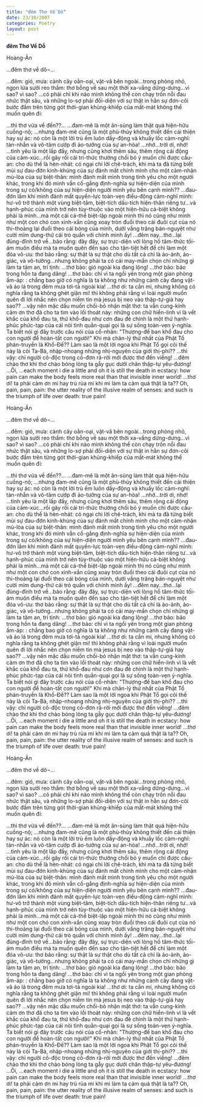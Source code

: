 ```yaml
---
title: "đêm Thơ Về Dỗ"
date: 23/10/2007
categories: Poetry
layout: post
---
```


**đêm Thơ Về Dỗ**

Hoàng-Ân

...đêm thơ về dô¬...

...đêm: gió, mưa: cành cây oằn-oại, vật-vã bên ngoài...trong phòng nhỏ, ngọn lửa sưởi reo thầm: thơ bỗng về sau một thời xa-vắng dửng-dưng...vì sao? vì sao? ...có phải chỉ khi nào mình không thể còn chạy trốn nỗi đau nhức thật sâu, và những lo-sợ phải đối-diện với sự thật in hằn sự đơn-côi bước đầm trên từng gót thời-gian khủng-khiếp của mất-mát không thể muốn quên đi:

...thì thơ vừa về đến??...
...đam-mê là một ân-sủng làm thật quá hiện-hữu cuồng-nộ;
...nhưng đam-mê cũng là một phù-thủy không thiết đến cái thiện hay sự ác: nó còn là một lời trù ếm luôn dấy-động và khuấy lốc cảm-nghĩ: tàn-nhẫn và vô-tâm cướp đi ảo-tưởng của sự an-hòa!
...nhớ...trời ơi, nhớ!
...tình yêu là một lấp đầy, nhưng cũng khơi thêm sâu, thêm rộng cái động của cảm-xúc...rồi gây rối cái tri-thức thường chối bỏ ý muốn chỉ được cầu-an: cho dù thế là hèn-nhát: có ngại chi lời chê-trách, khi mà ta đã từng biết mùi sự đau-đớn kinh-khủng của sự đánh mất chính mình cho một cảm-nhận mù-lòa của sự biệt-thân: mình đánh mất mình trong tình yêu cho một người khác, trong khi đó mình vẫn cố-gắng định-nghĩa sự hiện-diện của mình trong sự có/không của sự hiện-diện người mình yêu bên cạnh mình??
...đau-đớn lắm khi mình đánh mất quyền-lực toàn-vẹn điều-động cảm-nghĩ mình:  hư-vô trở thành một vùng biệt-tăm, biệt-tích dấu-tích hiện-thân riêng tư...và hạnh-phúc của mình trở nên tùy-thuộc vào một hiện-hữu cá-biệt không phải là mình...mà một cái cá-thể biệt-lập ngoài mình thì nó cũng như mình như một con chó con xinh-xắn cũng xoay tròn đuổi theo cái đuôi cụt của nó thi-thoảng lại đuổi theo cái bóng của mình, dưới vầng trăng bán-nguyệt như cười mỉm dung-thứ cái trò quẩn với chính mình ấy!
...đêm nay...thơ...lại đủng-đỉnh trở về...bảo rằng: đây đây, sự trực-diện với lòng hồ tâm-thức tối-ám muôn điều mà ta muốn quên đến sao cho tận-tiệt hết để chỉ làm một đóa vô-ưu: thơ bảo rằng: sự thật là sự thật cho dù tất cả chỉ là ảo-ảnh, ảo-giác, và vô-tưởng...nhưng không phải ta có cái may-mắn chọn chỉ những gì làm ta tâm an, trí tịnh:
...thơ bảo: gió ngoài kia đang lộng!
...thơ bảo: bão trong hồn ta đang dâng!
...thơ bảo: chỉ vì ta ngồi yên trong một gian phòng ấm-áp:
: chẳng bao giờ có nghĩa là ta không như những cành cây đang vật-vã áo lá trong đêm mưa tơi-tả ngoài kia!
...thơ ơi: ta cần mi,
nhưng không có nghĩa rằng ta không ghét giận mi!
thì không phải rằng vì loài người muốn quên đi lời nhắc nên chọn niềm tin mà jesus bị neo vào thập-tự-giá hay sao??
...vậy nên mặc dầu muốn chối-bỏ nhận mặt thơ: ta vẫn cung-kính cảm ơn thơ đã cho ta tìm vào lối thoát này: những con chữ hiển-linh vì là vết khắc của khổ đau ta, thứ khổ-đau như cơn đau đẻ chính là một thứ hạnh-phúc phức-tạp của cái nòi tình quằn-quại gọi là sự sống toàn-vẹn ý-nghĩa.  Ta biết nói gì đây trước câu nói của cổ-nhân: "Thượng-đế ban khổ đau cho con người để hoàn-tất con người!"  Khi mà chân-lý thứ nhất của Phật Tổ phán-truyền là Khổ-Đế??  Làm sao là một lời ngoa khi Phật Tổ gọi cõi thế này là cõi Ta-Bà, nhập-nhoạng những nhị-nguyên của giới thị-phi??
...thì vậy: chỉ người cô-độc trong cô-đơn rã-rời mới được thơ đến viếng!
...đêm chào thơ khi thơ chào bóng lòng ta gẫy gục dưới chân thập-tự yêu-đương!
...Ôi,
...each moment i die a little and oh it is still the death in ecstacy: how pain can make the body feels more real than that invisible inner world!
...thơ ơi! ta phải cảm ơn mi hay trù rủa mi khi mi làm ta cảm quá thật là ta??  Oh, pain, pain, pain: the utter reality of the illusive realm of senses: and such is the triumph of life over death: true pain!

Hoàng-Ân

...đêm thơ về dô¬...

...đêm: gió, mưa: cành cây oằn-oại, vật-vã bên ngoài...trong phòng nhỏ, ngọn lửa sưởi reo thầm: thơ bỗng về sau một thời xa-vắng dửng-dưng...vì sao? vì sao? ...có phải chỉ khi nào mình không thể còn chạy trốn nỗi đau nhức thật sâu, và những lo-sợ phải đối-diện với sự thật in hằn sự đơn-côi bước đầm trên từng gót thời-gian khủng-khiếp của mất-mát không thể muốn quên đi:

...thì thơ vừa về đến??...
...đam-mê là một ân-sủng làm thật quá hiện-hữu cuồng-nộ;
...nhưng đam-mê cũng là một phù-thủy không thiết đến cái thiện hay sự ác: nó còn là một lời trù ếm luôn dấy-động và khuấy lốc cảm-nghĩ: tàn-nhẫn và vô-tâm cướp đi ảo-tưởng của sự an-hòa!
...nhớ...trời ơi, nhớ!
...tình yêu là một lấp đầy, nhưng cũng khơi thêm sâu, thêm rộng cái động của cảm-xúc...rồi gây rối cái tri-thức thường chối bỏ ý muốn chỉ được cầu-an: cho dù thế là hèn-nhát: có ngại chi lời chê-trách, khi mà ta đã từng biết mùi sự đau-đớn kinh-khủng của sự đánh mất chính mình cho một cảm-nhận mù-lòa của sự biệt-thân: mình đánh mất mình trong tình yêu cho một người khác, trong khi đó mình vẫn cố-gắng định-nghĩa sự hiện-diện của mình trong sự có/không của sự hiện-diện người mình yêu bên cạnh mình??
...đau-đớn lắm khi mình đánh mất quyền-lực toàn-vẹn điều-động cảm-nghĩ mình:  hư-vô trở thành một vùng biệt-tăm, biệt-tích dấu-tích hiện-thân riêng tư...và hạnh-phúc của mình trở nên tùy-thuộc vào một hiện-hữu cá-biệt không phải là mình...mà một cái cá-thể biệt-lập ngoài mình thì nó cũng như mình như một con chó con xinh-xắn cũng xoay tròn đuổi theo cái đuôi cụt của nó thi-thoảng lại đuổi theo cái bóng của mình, dưới vầng trăng bán-nguyệt như cười mỉm dung-thứ cái trò quẩn với chính mình ấy!
...đêm nay...thơ...lại đủng-đỉnh trở về...bảo rằng: đây đây, sự trực-diện với lòng hồ tâm-thức tối-ám muôn điều mà ta muốn quên đến sao cho tận-tiệt hết để chỉ làm một đóa vô-ưu: thơ bảo rằng: sự thật là sự thật cho dù tất cả chỉ là ảo-ảnh, ảo-giác, và vô-tưởng...nhưng không phải ta có cái may-mắn chọn chỉ những gì làm ta tâm an, trí tịnh:
...thơ bảo: gió ngoài kia đang lộng!
...thơ bảo: bão trong hồn ta đang dâng!
...thơ bảo: chỉ vì ta ngồi yên trong một gian phòng ấm-áp:
: chẳng bao giờ có nghĩa là ta không như những cành cây đang vật-vã áo lá trong đêm mưa tơi-tả ngoài kia!
...thơ ơi: ta cần mi,
nhưng không có nghĩa rằng ta không ghét giận mi!
thì không phải rằng vì loài người muốn quên đi lời nhắc nên chọn niềm tin mà jesus bị neo vào thập-tự-giá hay sao??
...vậy nên mặc dầu muốn chối-bỏ nhận mặt thơ: ta vẫn cung-kính cảm ơn thơ đã cho ta tìm vào lối thoát này: những con chữ hiển-linh vì là vết khắc của khổ đau ta, thứ khổ-đau như cơn đau đẻ chính là một thứ hạnh-phúc phức-tạp của cái nòi tình quằn-quại gọi là sự sống toàn-vẹn ý-nghĩa.  Ta biết nói gì đây trước câu nói của cổ-nhân: "Thượng-đế ban khổ đau cho con người để hoàn-tất con người!"  Khi mà chân-lý thứ nhất của Phật Tổ phán-truyền là Khổ-Đế??  Làm sao là một lời ngoa khi Phật Tổ gọi cõi thế này là cõi Ta-Bà, nhập-nhoạng những nhị-nguyên của giới thị-phi??
...thì vậy: chỉ người cô-độc trong cô-đơn rã-rời mới được thơ đến viếng!
...đêm chào thơ khi thơ chào bóng lòng ta gẫy gục dưới chân thập-tự yêu-đương!
...Ôi,
...each moment i die a little and oh it is still the death in ecstacy: how pain can make the body feels more real than that invisible inner world!
...thơ ơi! ta phải cảm ơn mi hay trù rủa mi khi mi làm ta cảm quá thật là ta??  Oh, pain, pain, pain: the utter reality of the illusive realm of senses: and such is the triumph of life over death: true pain!

Hoàng-Ân

...đêm thơ về dô¬...

...đêm: gió, mưa: cành cây oằn-oại, vật-vã bên ngoài...trong phòng nhỏ, ngọn lửa sưởi reo thầm: thơ bỗng về sau một thời xa-vắng dửng-dưng...vì sao? vì sao? ...có phải chỉ khi nào mình không thể còn chạy trốn nỗi đau nhức thật sâu, và những lo-sợ phải đối-diện với sự thật in hằn sự đơn-côi bước đầm trên từng gót thời-gian khủng-khiếp của mất-mát không thể muốn quên đi:

...thì thơ vừa về đến??...
...đam-mê là một ân-sủng làm thật quá hiện-hữu cuồng-nộ;
...nhưng đam-mê cũng là một phù-thủy không thiết đến cái thiện hay sự ác: nó còn là một lời trù ếm luôn dấy-động và khuấy lốc cảm-nghĩ: tàn-nhẫn và vô-tâm cướp đi ảo-tưởng của sự an-hòa!
...nhớ...trời ơi, nhớ!
...tình yêu là một lấp đầy, nhưng cũng khơi thêm sâu, thêm rộng cái động của cảm-xúc...rồi gây rối cái tri-thức thường chối bỏ ý muốn chỉ được cầu-an: cho dù thế là hèn-nhát: có ngại chi lời chê-trách, khi mà ta đã từng biết mùi sự đau-đớn kinh-khủng của sự đánh mất chính mình cho một cảm-nhận mù-lòa của sự biệt-thân: mình đánh mất mình trong tình yêu cho một người khác, trong khi đó mình vẫn cố-gắng định-nghĩa sự hiện-diện của mình trong sự có/không của sự hiện-diện người mình yêu bên cạnh mình??
...đau-đớn lắm khi mình đánh mất quyền-lực toàn-vẹn điều-động cảm-nghĩ mình:  hư-vô trở thành một vùng biệt-tăm, biệt-tích dấu-tích hiện-thân riêng tư...và hạnh-phúc của mình trở nên tùy-thuộc vào một hiện-hữu cá-biệt không phải là mình...mà một cái cá-thể biệt-lập ngoài mình thì nó cũng như mình như một con chó con xinh-xắn cũng xoay tròn đuổi theo cái đuôi cụt của nó thi-thoảng lại đuổi theo cái bóng của mình, dưới vầng trăng bán-nguyệt như cười mỉm dung-thứ cái trò quẩn với chính mình ấy!
...đêm nay...thơ...lại đủng-đỉnh trở về...bảo rằng: đây đây, sự trực-diện với lòng hồ tâm-thức tối-ám muôn điều mà ta muốn quên đến sao cho tận-tiệt hết để chỉ làm một đóa vô-ưu: thơ bảo rằng: sự thật là sự thật cho dù tất cả chỉ là ảo-ảnh, ảo-giác, và vô-tưởng...nhưng không phải ta có cái may-mắn chọn chỉ những gì làm ta tâm an, trí tịnh:
...thơ bảo: gió ngoài kia đang lộng!
...thơ bảo: bão trong hồn ta đang dâng!
...thơ bảo: chỉ vì ta ngồi yên trong một gian phòng ấm-áp:
: chẳng bao giờ có nghĩa là ta không như những cành cây đang vật-vã áo lá trong đêm mưa tơi-tả ngoài kia!
...thơ ơi: ta cần mi,
nhưng không có nghĩa rằng ta không ghét giận mi!
thì không phải rằng vì loài người muốn quên đi lời nhắc nên chọn niềm tin mà jesus bị neo vào thập-tự-giá hay sao??
...vậy nên mặc dầu muốn chối-bỏ nhận mặt thơ: ta vẫn cung-kính cảm ơn thơ đã cho ta tìm vào lối thoát này: những con chữ hiển-linh vì là vết khắc của khổ đau ta, thứ khổ-đau như cơn đau đẻ chính là một thứ hạnh-phúc phức-tạp của cái nòi tình quằn-quại gọi là sự sống toàn-vẹn ý-nghĩa.  Ta biết nói gì đây trước câu nói của cổ-nhân: "Thượng-đế ban khổ đau cho con người để hoàn-tất con người!"  Khi mà chân-lý thứ nhất của Phật Tổ phán-truyền là Khổ-Đế??  Làm sao là một lời ngoa khi Phật Tổ gọi cõi thế này là cõi Ta-Bà, nhập-nhoạng những nhị-nguyên của giới thị-phi??
...thì vậy: chỉ người cô-độc trong cô-đơn rã-rời mới được thơ đến viếng!
...đêm chào thơ khi thơ chào bóng lòng ta gẫy gục dưới chân thập-tự yêu-đương!
...Ôi,
...each moment i die a little and oh it is still the death in ecstacy: how pain can make the body feels more real than that invisible inner world!
...thơ ơi! ta phải cảm ơn mi hay trù rủa mi khi mi làm ta cảm quá thật là ta??  Oh, pain, pain, pain: the utter reality of the illusive realm of senses: and such is the triumph of life over death: true pain!
